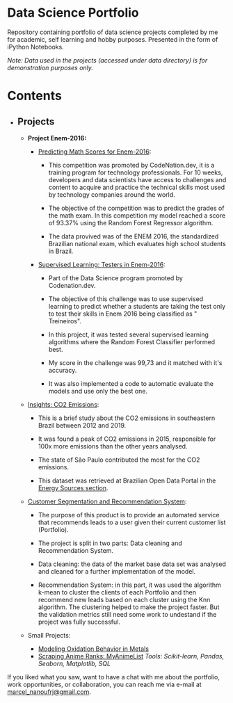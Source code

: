 # Data Science Portfolio

Repository containing portfolio of data science projects completed by me for academic, self learning and hobby purposes. Presented in the form of iPython Notebooks.

*Note: Data used in the projects (accessed under data directory) is for demonstration purposes only.*

# Contents

* ## Projects
   * __Project Enem-2016:__
      * [Predicting Math Scores for Enem-2016](https://github.com/MarcelRocha/portfolio_data_science/blob/master/Project%20Enem/enem_regression/Enem-Regression.ipynb): 

        * This competition was promoted by CodeNation.dev, it is a training program for technology professionals. For 10 weeks, developers and data scientists have access to challenges and content to acquire and practice the technical skills most used by technology companies around the world.

        * The objective of the competition was to predict the grades of the math exam. In this competition my model reached a score of 93.37% using the Random Forest Regressor algorithm.

        * The data provived was of the ENEM 2016, the standardized Brazilian national exam, which evaluates high school students in Brazil.

      * [Supervised Learning: Testers in Enem-2016](https://github.com/MarcelRocha/portfolio_data_science/blob/master/Project%20Enem/enem_classification/Enem-Classification.ipynb): 

        * Part of the Data Science program promoted by Codenation.dev.

        * The objective of this challenge was to use supervised learning to predict whether a students are taking the test only to test their skills in Enem 2016 being classified as " Treineiros".

        * In this project, it was tested several supervised learning algorithms where the Random Forest Classifier performed best.

        * My score in the challenge was 99,73 and it matched with it's accuracy.

        * It was also implemented a code to automatic evaluate the models and use only the best one. 
 
    * [Insights: CO2 Emissions](https://github.com/MarcelRocha/portfolio_data_science/blob/master/Insight_co2_emissions/Insights_co2_emissions.ipynb):
      
      * This is a brief study about the CO2 emissions in southeastern Brazil between 2012 and 2019.
      
      * It was found a peak of CO2 emissions in 2015, responsible for 100x more emissions than the other years analysed. 
      
      * The state of São Paulo contributed the most for the CO2 emissions.
      
      * This dataset was retrieved at Brazilian Open Data Portal in the [Energy Sources section](http://dados.gov.br/dataset/fontes-energeticas).
     
    * [Customer Segmentation and Recommendation System](https://github.com/MarcelRocha/portfolio_data_science/tree/master/recommendation%20system): 
     
      * The purpose of this product is to provide an automated service that recommends leads to a user given their current customer list (Portfolio).
      
      * The project is split in two parts: Data cleaning and Recommendation System.
      
      * Data cleaning: the data of the market base data set was analysed and cleaned for a further implementation of the model.
      
      * Recommendation System: in this part, it was used the algorithm k-mean to cluster the clients of each Portfolio and then recommend new leads based on each cluster using the Knn algorithm. The clustering helped to make the project faster. But the validation metrics still need some work to undestand if the project was fully successful.
    * Small Projects: 
      * [Modeling Oxidation Behavior in Metals](https://github.com/MarcelRocha/portfolio_data_science/blob/master/Small%20projects/Modeling%20Oxidation%20Knectics.ipynb)
      * [Scraping Anime Ranks: MyAnimeList](https://github.com/MarcelRocha/portfolio_data_science/blob/master/Small%20projects/scraping_MAL/Anime_Scraper_Mal.ipynb)
*Tools: Scikit-learn, Pandas, Seaborn, Matplotlib, SQL*

If you liked what you saw, want to have a chat with me about the portfolio, work opportunities, or collaboration, you can reach me via e-mail at marcel_nanoufrj@gmail.com.

